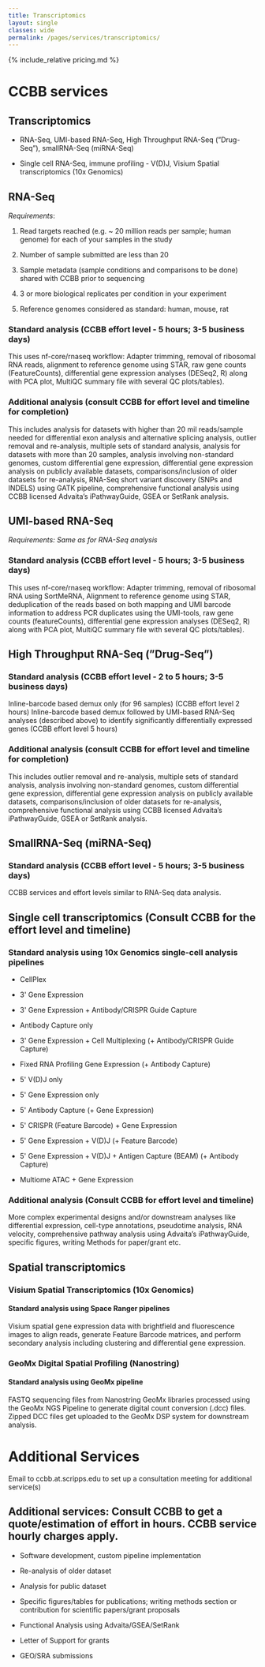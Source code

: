 ```yaml
---
title: Transcriptomics
layout: single
classes: wide
permalink: /pages/services/transcriptomics/
---
```


{% include_relative pricing.md %}

# CCBB services

## Transcriptomics

* RNA-Seq, UMI-based RNA-Seq, High Throughput RNA-Seq (”Drug-Seq”), smallRNA-Seq (miRNA-Seq)

* Single cell RNA-Seq, immune profiling - V(D)J, Visium Spatial transcriptomics (10x Genomics)

## RNA-Seq

*Requirements*:

1. Read targets reached (e.g. ~ 20 million reads per sample; human genome) for each of your samples in the study

2. Number of sample submitted are less than 20

3. Sample metadata (sample conditions and comparisons to be done) shared with CCBB prior to sequencing

4. 3 or more biological replicates per condition in your experiment

5. Reference genomes considered as standard: human, mouse, rat

### Standard analysis (CCBB effort level - 5 hours; 3-5 business days)

This uses nf-core/rnaseq workflow: Adapter trimming, removal of ribosomal RNA reads, alignment to reference genome using STAR, raw gene counts (FeatureCounts), differential gene expression analyses (DESeq2, R) along with PCA plot, MultiQC summary file with several QC plots/tables). 

### Additional analysis (consult CCBB for effort level and timeline for completion)

This includes analysis for datasets with higher than 20 mil reads/sample needed for differential exon analysis and alternative splicing analysis, outlier removal and re-analysis, multiple sets of standard analysis, analysis for datasets with more than 20 samples, analysis involving non-standard genomes, custom differential gene expression, differential gene expression analysis on publicly available datasets, comparisons/inclusion of older datasets for re-analysis, RNA-Seq short variant discovery (SNPs and INDELS) using GATK pipeline, comprehensive functional analysis using CCBB licensed Advaita’s iPathwayGuide, GSEA or SetRank analysis.


## UMI-based RNA-Seq

*Requirements: Same as for RNA-Seq analysis*

### Standard analysis (CCBB effort level - 5 hours; 3-5 business days)

This uses nf-core/rnaseq workflow: Adapter trimming, removal of ribosomal RNA using SortMeRNA, Alignment to reference genome using STAR, deduplication of the reads based on both mapping and UMI barcode information to address PCR duplicates using the UMI-tools, raw gene counts (featureCounts), differential gene expression analyses (DESeq2, R) along with PCA plot, MultiQC summary file with several QC plots/tables). 

## High Throughput RNA-Seq (”Drug-Seq”)  

### Standard analysis  (CCBB effort level - 2 to 5 hours; 3-5 business days)

Inline-barcode based demux only (for 96 samples) (CCBB effort level 2 hours)
Inline-barcode based demux followed by UMI-based RNA-Seq analyses (described above) to identify significantly differentially expressed genes (CCBB effort level 5 hours)

### Additional analysis (consult CCBB for effort level and timeline for completion)


This includes outlier removal and re-analysis, multiple sets of standard analysis, analysis involving non-standard genomes, custom differential gene expression, differential gene expression analysis on publicly available datasets, comparisons/inclusion of older datasets for re-analysis, comprehensive functional analysis using CCBB licensed Advaita’s iPathwayGuide, GSEA or SetRank analysis.

## SmallRNA-Seq (miRNA-Seq) 

### Standard analysis (CCBB effort level - 5 hours; 3-5 business days)

CCBB services and effort levels similar to RNA-Seq data analysis.


## Single cell transcriptomics (Consult CCBB for the effort level and timeline)
	
### Standard analysis using 10x Genomics single-cell analysis pipelines

* CellPlex

* 3' Gene Expression

* 3' Gene Expression + Antibody/CRISPR Guide Capture

* Antibody Capture only

* 3' Gene Expression + Cell Multiplexing (+ Antibody/CRISPR Guide Capture)

* Fixed RNA Profiling Gene Expression (+ Antibody Capture)

* 5' V(D)J only

* 5' Gene Expression only

* 5' Antibody Capture (+ Gene Expression)

* 5' CRISPR (Feature Barcode) + Gene Expression

* 5' Gene Expression + V(D)J (+ Feature Barcode)

* 5' Gene Expression + V(D)J + Antigen Capture (BEAM) (+ Antibody Capture)

* Multiome ATAC + Gene Expression

### Additional analysis (Consult CCBB for effort level and timeline)

More complex experimental designs and/or downstream analyses like differential expression, cell-type annotations, pseudotime analysis, RNA velocity, comprehensive pathway analysis using Advaita’s iPathwayGuide, specific figures, writing Methods for paper/grant etc. 


## Spatial transcriptomics 

### Visium Spatial Transcriptomics (10x Genomics) 

#### Standard analysis 	using Space Ranger pipelines

Visium spatial gene expression data with brightfield and fluorescence images to align reads, generate Feature Barcode matrices, and perform secondary analysis including clustering and differential gene expression.

### GeoMx Digital Spatial Profiling (Nanostring)

#### Standard analysis 	using GeoMx pipeline 

FASTQ sequencing files from Nanostring GeoMx libraries processed using the GeoMx NGS Pipeline to generate digital count conversion (.dcc) files. Zipped DCC files get uploaded to the GeoMx DSP system for downstream analysis.

# Additional Services

Email to ccbb.at.scripps.edu to set up a consultation meeting for additional service(s)

## Additional services: Consult CCBB to get a quote/estimation of effort in hours. CCBB service hourly charges apply.


* Software development, custom pipeline implementation

* Re-analysis of older dataset

* Analysis for public dataset

* Specific figures/tables for publications; writing methods section or contribution for scientific papers/grant proposals

* Functional Analysis using Advaita/GSEA/SetRank

* Letter of Support for grants

* GEO/SRA submissions






